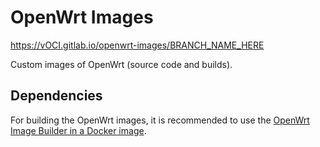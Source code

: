 # OpenWrt Images

https://vOCI.gitlab.io/openwrt-images/BRANCH_NAME_HERE

Custom images of OpenWrt (source code and builds).

## Dependencies

For building the OpenWrt images, it is recommended to use the [OpenWrt Image Builder in a Docker image](https://gitlab.com/ravalprajval/docker-openwrt-imagebuilder).
